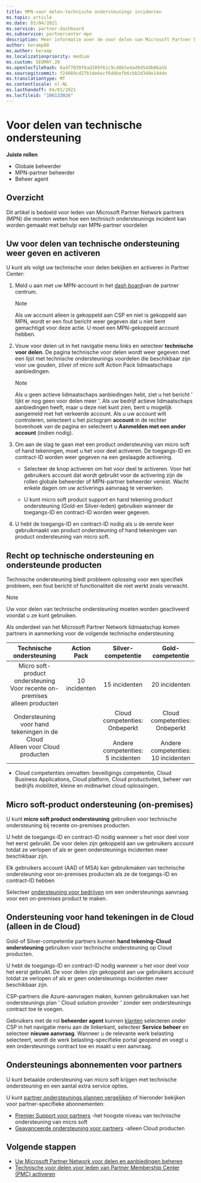 ```yaml
---
title: MPN-voor delen-technische ondersteunings incidenten
ms.topic: article
ms.date: 03/04/2021
ms.service: partner-dashboard
ms.subservice: partnercenter-mpn
description: Meer informatie over de voor delen van Microsoft Partner Network (MPN) voor technische ondersteunings incidenten
author: keramp88
ms.author: keramp
ms.localizationpriority: medium
ms.custom: SEOMAY.20
ms.openlocfilehash: 6adf7039f6ad389f61c9cd0b5e4ad9454db06a5b
ms.sourcegitcommit: f24089cd27b1de6ecf6ddbefb6cbb2d340e144de
ms.translationtype: MT
ms.contentlocale: nl-NL
ms.lasthandoff: 04/01/2021
ms.locfileid: "106133026"
---
```

# <a name="technical-support-benefits"></a>Voor delen van technische ondersteuning

**Juiste rollen**

- Globale beheerder
- MPN-partner beheerder
- Beheer agent

## <a name="overview"></a>Overzicht

Dit artikel is bedoeld voor leden van Microsoft Partner Network partners (MPN) die moeten weten hoe een technisch ondersteunings incident kan worden gemaakt met behulp van MPN-partner voordelen

## <a name="view-and-activate-your-technical-support-benefits"></a>Uw voor delen van technische ondersteuning weer geven en activeren 

U kunt als volgt uw technische voor delen bekijken en activeren in Partner Center:

1. Meld u aan met uw MPN-account in het [dash board](https://partner.microsoft.com/dashboard)van de partner centrum. 
    > [!NOTE]
    > Als uw account alleen is gekoppeld aan CSP en niet is gekoppeld aan MPN, wordt er een fout bericht weer gegeven dat u niet bent gemachtigd voor deze actie. U moet een MPN-gekoppeld account hebben.

2. Vouw voor delen uit in het navigatie menu links en selecteer **technische voor delen**. De pagina technische voor delen wordt weer gegeven met een lijst met technische ondersteunings voordelen die beschikbaar zijn voor uw gouden, zilver of micro soft Action Pack lidmaatschaps aanbiedingen. 

    > [!NOTE]
    >Als u geen actieve lidmaatschaps aanbiedingen hebt, ziet u het bericht ' lijkt er nog geen voor delen meer '. Als uw bedrijf actieve lidmaatschaps aanbiedingen heeft, maar u deze niet kunt zien, bent u mogelijk aangemeld met het verkeerde account. Als u uw account wilt controleren, selecteert u het pictogram **account** in de rechter bovenhoek van de pagina en selecteert u **Aanmelden met een ander account** (indien nodig).

3. Om aan de slag te gaan met een product ondersteuning van micro soft of hand tekeningen, moet u het voor deel activeren. De toegangs-ID en contract-ID worden weer gegeven na een geslaagde activering. 

    -   Selecteer de knop activeren om het voor deel te activeren. Voor het gebruikers account dat wordt gebruikt voor de activering zijn de rollen globale beheerder of MPN-partner beheerder vereist. Wacht enkele dagen om uw activerings aanvraag te verwerken. 

    - U kunt micro soft product support en hand tekening product ondersteuning (Gold-en Silver-leden) gebruiken wanneer de toegangs-ID en contract-ID worden weer gegeven. 

 4. U hebt de toegangs-ID en contract-ID nodig als u de eerste keer gebruikmaakt van product ondersteuning of hand tekeningen van product ondersteuning van micro soft.  

## <a name="technical-support-entitlement-and-supported-products"></a>Recht op technische ondersteuning en ondersteunde producten

Technische ondersteuning biedt probleem oplossing voor een specifiek probleem, een fout bericht of functionaliteit die niet werkt zoals verwacht.

> [!NOTE]
> Uw voor delen van technische ondersteuning moeten worden geactiveerd voordat u ze kunt gebruiken. 

Als onderdeel van het Microsoft Partner Network lidmaatschap komen partners in aanmerking voor de volgende technische ondersteuning


| Technische ondersteuning |  Action Pack | Silver-competentie | Gold-competentie |
|:---:|:---:|:---:|:---:|
| Micro soft-product ondersteuning<br>Voor recente on-premises <br>alleen producten | 10 incidenten | 15 incidenten  | 20 incidenten |
| Ondersteuning voor hand tekeningen in de Cloud<br>Alleen voor Cloud producten |  | Cloud competenties:<br>Onbeperkt<br><br>Andere competenties:<br>5 incidenten  | Cloud competenties:<br>Onbeperkt<br>          <br>Andere competenties:<br>10 incidenten  |

* Cloud competenties omvatten: beveiligings competentie, Cloud Business Applications, Cloud platform, Cloud productiviteit, beheer van bedrijfs mobiliteit, kleine en midmarket cloud oplossingen.

## <a name="microsoft-product-support-on-premises"></a>Micro soft-product ondersteuning (on-premises)

U kunt  **micro soft product ondersteuning** gebruiken voor technische ondersteuning bij recente on-premises producten. 

U hebt de toegangs-ID en contract-ID nodig wanneer u het voor deel voor het eerst gebruikt. De voor delen zijn gekoppeld aan uw gebruikers account totdat ze verlopen of als er geen ondersteunings incidenten meer beschikbaar zijn.

Elk gebruikers account (AAD of MSA) kan gebruikmaken van technische ondersteuning voor on-premises producten als ze de toegangs-ID en contract-ID hebben

Selecteer [ondersteuning voor bedrijven](https://support.serviceshub.microsoft.com/supportforbusiness/create) om een ondersteunings aanvraag voor een on-premises product te maken.

## <a name="signature-cloud-support-cloud-only"></a>Ondersteuning voor hand tekeningen in de Cloud (alleen in de Cloud)

Gold-of Silver-competentie partners kunnen **hand tekening-Cloud ondersteuning** gebruiken voor technische ondersteuning op Cloud producten. 

U hebt de toegangs-ID en contract-ID nodig wanneer u het voor deel voor het eerst gebruikt. De voor delen zijn gekoppeld aan uw gebruikers account totdat ze verlopen of als er geen ondersteunings incidenten meer beschikbaar zijn.

CSP-partners die Azure-aanvragen maken, kunnen gebruikmaken van het ondersteunings plan ' Cloud solution provider ' zonder een ondersteunings contract toe te voegen.

Gebruikers met de rol **beheerder agent** kunnen [klanten](https://partner.microsoft.com/commerce/customers/list) selecteren onder CSP in het navigatie menu aan de linkerkant, selecteer **Service beheer** en selecteer **nieuwe aanvraag**.  Wanneer u de relevante werk belasting selecteert, wordt de werk belasting-specifieke portal geopend en voegt u een ondersteunings contract toe en maakt u een aanvraag.

## <a name="partner-support-plans"></a>Ondersteunings abonnementen voor partners

U kunt betaalde ondersteuning van micro soft krijgen met technische ondersteuning en een aantal extra service opties. 

U kunt [partner ondersteunings plannen vergelijken](https://partner.microsoft.com/support/partnersupport) of hieronder bekijken voor partner-specifieke abonnementen:

- [Premier Support voor partners](https://partner.microsoft.com/support/microsoft-services-premier-support) -het hoogste niveau van technische ondersteuning van micro soft
- [Geavanceerde ondersteuning voor partners](https://partner.microsoft.com/support/advanced-cloud-support) -alleen Cloud producten


## <a name="next-steps"></a>Volgende stappen

- [Uw Microsoft Partner Network voor delen en aanbiedingen beheren](manage-your-partner-network-benefits.md)
- [Technische voor delen voor leden van Partner Membership Center (PMC) activeren](partner-membership-center-tech-benefits-activate.md)
